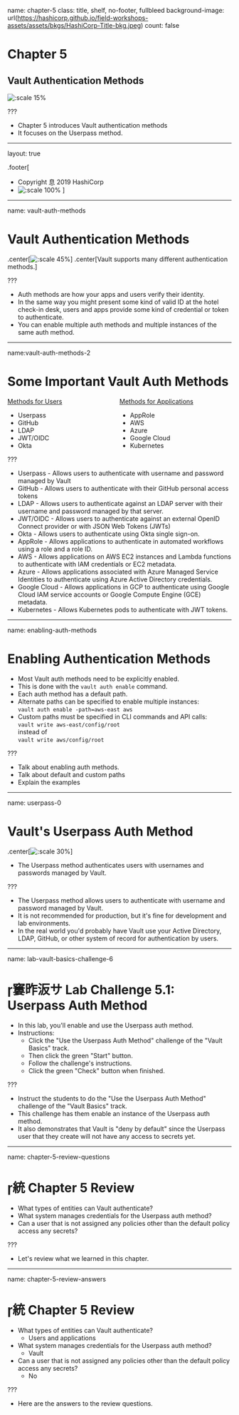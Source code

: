 name: chapter-5
class: title, shelf, no-footer, fullbleed
background-image: url(https://hashicorp.github.io/field-workshops-assets/assets/bkgs/HashiCorp-Title-bkg.jpeg)
count: false

# Chapter 5      
## Vault Authentication Methods

![:scale 15%](https://hashicorp.github.io/field-workshops-assets/assets/logos/logo_vault.png)

???

* Chapter 5 introduces Vault authentication methods
* It focuses on the Userpass method.

---
layout: true

.footer[
- Copyright 息 2019 HashiCorp
- ![:scale 100%](https://hashicorp.github.io/field-workshops-assets/assets/logos/HashiCorp_Icon_Black.svg)
]

---
name: vault-auth-methods
# Vault Authentication Methods
.center[![:scale 45%](images/vault_auth_methods.png)]
.center[Vault supports many different authentication methods.]

???
* Auth methods are how your apps and users verify their identity.
* In the same way you might present some kind of valid ID at the hotel check-in desk, users and apps provide some kind of credential or token to authenticate.
* You can enable multiple auth methods and multiple instances of the same auth method.

---
name:vault-auth-methods-2
# Some Important Vault Auth Methods

<div style="float: left; width: 50%;">
<u>Methods for Users</u>
<ul>
<li>Userpass</li>
<li>GitHub</li>
<li>LDAP</li>
<li>JWT/OIDC</li>
<li>Okta</li>
</ul>
</div>
<div style="float: right; width: 50%;">
<u>Methods for Applications</u>
<ul>
<li>AppRole</li>
<li>AWS</li>
<li>Azure</li>
<li>Google Cloud</li>
<li>Kubernetes</li>
</ul>
</div>

???
* Userpass - Allows users to authenticate with username and password managed by Vault
* GitHub - Allows users to authenticate with their GitHub personal access tokens
* LDAP - Allows users to authenticate against an LDAP server with their username and password managed by that server.
* JWT/OIDC - Allows users to authenticate against an external OpenID Connect provider or with JSON Web Tokens (JWTs)
* Okta - Allows users to authenticate using Okta single sign-on.
* AppRole - Allows applications to authenticate in automated workflows using a role and a role ID.
* AWS - Allows applications on AWS EC2 instances and Lambda functions to authenticate with IAM credentials or EC2 metadata.
* Azure - Allows applications associated with Azure Managed Service Identities to authenticate using Azure Active Directory credentials.
* Google Cloud - Allows applications in GCP to authenticate using Google Cloud IAM service accounts or Google Compute Engine (GCE) metadata.
* Kubernetes - Allows Kubernetes pods to authenticate with JWT tokens.

---
name: enabling-auth-methods
# Enabling Authentication Methods

* Most Vault auth methods need to be explicitly enabled.
* This is done with the `vault auth enable` command.
* Each auth method has a default path.
* Alternate paths can be specified to enable multiple instances:<br> `vault auth enable -path=aws-east aws`
* Custom paths must be specified in CLI commands and API calls:<br>
`vault write aws-east/config/root`<br>
instead of<br>
`vault write aws/config/root`

???

* Talk about enabling auth methods.
* Talk about default and custom paths
* Explain the examples

---
name: userpass-0
# Vault's Userpass Auth Method
.center[![:scale 30%](images/userpass_login.png)]
* The Userpass method authenticates users with usernames and passwords managed by Vault.

???
* The Userpass method allows users to authenticate with username and password managed by Vault.
* It is not recommended for production, but it's fine for development and lab environments.
* In the real world you'd probably have Vault use your Active Directory, LDAP, GitHub, or other system of record for authentication by users.

---
name: lab-vault-basics-challenge-6
# 窶昨汳サ Lab Challenge 5.1: Userpass Auth Method
* In this lab, you'll enable and use the Userpass auth method.
* Instructions:
  * Click the "Use the Userpass Auth Method" challenge of the "Vault Basics" track.
  * Then click the green "Start" button.
  * Follow the challenge's instructions.
  * Click the green "Check" button when finished.

???
* Instruct the students to do the "Use the Userpass Auth Method" challenge of the "Vault Basics" track.
* This challenge has them enable an instance of the Userpass auth method.
* It also demonstrates that Vault is "deny by default" since the Userpass user that they create will not have any access to secrets yet.

---
name: chapter-5-review-questions
# 統 Chapter 5 Review
* What types of entities can Vault authenticate?
* What system manages credentials for the Userpass auth method?
* Can a user that is not assigned any policies other than the default policy access any secrets?

???
* Let's review what we learned in this chapter.

---
name: chapter-5-review-answers
# 統 Chapter 5 Review

* What types of entities can Vault authenticate?
  * Users and applications
* What system manages credentials for the Userpass auth method?
  * Vault
* Can a user that is not assigned any policies other than the default policy access any secrets?
  * No

???
* Here are the answers to the review questions.

